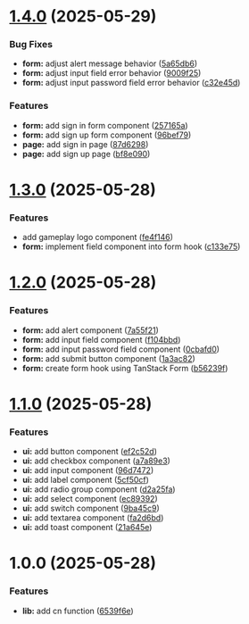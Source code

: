 # [1.4.0](https://github.com/wahyusaputropratjojo/gameplay/compare/v1.3.0...v1.4.0) (2025-05-29)


### Bug Fixes

* **form:** adjust alert message behavior ([5a65db6](https://github.com/wahyusaputropratjojo/gameplay/commit/5a65db6627ece0be22bf5b2043aec2eff1f4fb0f))
* **form:** adjust input field error behavior ([9009f25](https://github.com/wahyusaputropratjojo/gameplay/commit/9009f2512e9fba04a70c0c9d02c774d90a0a1a23))
* **form:** adjust input password field error behavior ([c32e45d](https://github.com/wahyusaputropratjojo/gameplay/commit/c32e45dfbcbe8efcb9cf23e0ca10bc4f979715cf))


### Features

* **form:** add sign in form component ([257165a](https://github.com/wahyusaputropratjojo/gameplay/commit/257165a7f16c3bbd92c164393400f7ad5f5a225e))
* **form:** add sign up form component ([96bef79](https://github.com/wahyusaputropratjojo/gameplay/commit/96bef7955fc076ab2552dcbdbd3cbb5adc144ab7))
* **page:** add sign in page ([87d6298](https://github.com/wahyusaputropratjojo/gameplay/commit/87d6298e08a91b336ddac9e4193917241574cbbb))
* **page:** add sign up page ([bf8e090](https://github.com/wahyusaputropratjojo/gameplay/commit/bf8e09084cc01bb17169c246a9a4101bdad20b69))

# [1.3.0](https://github.com/wahyusaputropratjojo/gameplay/compare/v1.2.0...v1.3.0) (2025-05-28)


### Features

* add gameplay logo component ([fe4f146](https://github.com/wahyusaputropratjojo/gameplay/commit/fe4f1467619537a8a75ea7267a405df1d8e0af91))
* **form:** implement field component into form hook ([c133e75](https://github.com/wahyusaputropratjojo/gameplay/commit/c133e752785354bd4cd5a35c75bfd454d90be5bc))

# [1.2.0](https://github.com/wahyusaputropratjojo/gameplay/compare/v1.1.0...v1.2.0) (2025-05-28)


### Features

* **form:** add alert component ([7a55f21](https://github.com/wahyusaputropratjojo/gameplay/commit/7a55f21782ee54f1e2445999b89742f507262ee6))
* **form:** add input field component ([f104bbd](https://github.com/wahyusaputropratjojo/gameplay/commit/f104bbd49153000593eec24549506a2193fc9766))
* **form:** add input password field component ([0cbafd0](https://github.com/wahyusaputropratjojo/gameplay/commit/0cbafd0b0d8a19f54aab7a0a1af8bc37dee47916))
* **form:** add submit button component ([1a3ac82](https://github.com/wahyusaputropratjojo/gameplay/commit/1a3ac8202c43db6cfb2b3751aacd6280e5f73384))
* **form:** create form hook using TanStack Form ([b56239f](https://github.com/wahyusaputropratjojo/gameplay/commit/b56239f721641a0f4c3633fe50634cd24b779046))

# [1.1.0](https://github.com/wahyusaputropratjojo/gameplay/compare/v1.0.0...v1.1.0) (2025-05-28)


### Features

* **ui:** add button component ([ef2c52d](https://github.com/wahyusaputropratjojo/gameplay/commit/ef2c52d353f9216e97b179be12c7308b3b6423e2))
* **ui:** add checkbox component ([a7a89e3](https://github.com/wahyusaputropratjojo/gameplay/commit/a7a89e308956385670d8a85f678d2f71240e6e09))
* **ui:** add input component ([96d7472](https://github.com/wahyusaputropratjojo/gameplay/commit/96d747218fd9467ba78745737dfe6140c5b28722))
* **ui:** add label component ([5cf50cf](https://github.com/wahyusaputropratjojo/gameplay/commit/5cf50cffddf51b24a000faefdaa4e6bcd748241b))
* **ui:** add radio group component ([d2a25fa](https://github.com/wahyusaputropratjojo/gameplay/commit/d2a25fa577d99cde6b56ac493740a9183b322ea7))
* **ui:** add select component ([ec89392](https://github.com/wahyusaputropratjojo/gameplay/commit/ec89392ad0aec0c93606fc55c27c041132bf65e2))
* **ui:** add switch component ([9ba45c9](https://github.com/wahyusaputropratjojo/gameplay/commit/9ba45c97f986d0b897039124bd4fda6af8f836af))
* **ui:** add textarea component ([fa2d6bd](https://github.com/wahyusaputropratjojo/gameplay/commit/fa2d6bd93f32d1c913ee6fc0c98de79445da3912))
* **ui:** add toast component ([21a645e](https://github.com/wahyusaputropratjojo/gameplay/commit/21a645e4b435beedab6e795fd01484c9a20b3353))

# 1.0.0 (2025-05-28)


### Features

* **lib:** add cn function ([6539f6e](https://github.com/wahyusaputropratjojo/gameplay/commit/6539f6edfb083d266d366806f63e6ca7a20b5306))
